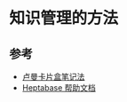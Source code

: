 # 知识管理的方法

## 参考
* [卢曼卡片盒笔记法](./zettelkasten-method/readme.md)
* [Heptabase 帮助文档](./heptabase-wiki/readme.md)